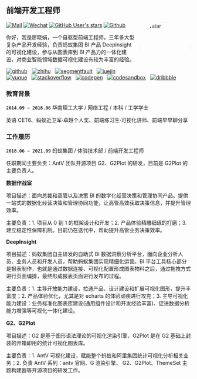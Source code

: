 ## 前端开发工程师

<img style="border-radius: 100%; padding-left: 0; margin-left: 10px; filter: brightness(1.2) contrast(.85) saturate(.05) sepia(.2)" src="https://avatars.githubusercontent.com/u/15646325?v=4" width="140" height="140" alt="avatar" align="right">

[![Mail](https://img.shields.io/badge/-736929286@qq.com-gray?style=flat-square&logo=gmail&logoColor=red&link=)](mailto:736929286@qq.com)
[![Wechat](https://img.shields.io/badge/-15625057119-07c160?style=flat-square&logo=Wechat&logoColor=white)](https://www.linkedin.com/in/alexey-khachatryan-8707b7a5/)
[![GitHub User's stars](https://img.shields.io/github/stars/visiky?style=social)](https://github.com/visiky)
[![Github](https://img.shields.io/github/followers/visiky?label=Follow&style=social)](https://github.com/visiky)

你好，我是廖晓娟，一个自驱型前端工程师，三年多大型复杂产品开发经验，负责蚂蚁集团 BI 产品 DeepInsight 的可视化建设，参与从图表库到 BI 产品力的一体化建设，对商业智能领域数据可视化建设有较为丰富的经验。

<!-- My Social Links -->

[![github](https://cdn.jsdelivr.net/gh/Turkyden/md-resume/logo/social/github.png)](https://github.com/visiky)&nbsp;&nbsp;
[![zhihu](https://cdn.jsdelivr.net/gh/Turkyden/md-resume/logo/social/zhihu.png)](https://www.zhihu.com/people/visiky)&nbsp;&nbsp;
[![segmentfault](https://cdn.jsdelivr.net/gh/Turkyden/md-resume/logo/social/segmentfault.png)](https://segmentfault.com/)&nbsp;&nbsp;
[![juejin](https://cdn.jsdelivr.net/gh/Turkyden/md-resume/logo/social/juejin.png)](https://juejin.cn/user/3737995262834814)&nbsp;&nbsp;
[![yuque](https://cdn.jsdelivr.net/gh/Turkyden/md-resume/logo/social/yuque.png)](https://www.yuque.com/kasmine)&nbsp;&nbsp;
[![stackoverflow](https://cdn.jsdelivr.net/gh/Turkyden/md-resume/logo/social/stackoverflow.png)](https://stackoverflow.com/)&nbsp;&nbsp;
[![codepen](https://cdn.jsdelivr.net/gh/Turkyden/md-resume/logo/social/codepen.png)](https://codepen.io/)&nbsp;&nbsp;
[![codesandbox](https://cdn.jsdelivr.net/gh/Turkyden/md-resume/logo/social/codesandbox.png)](https://codesandbox.io/)&nbsp;&nbsp;
[![dribbble](https://cdn.jsdelivr.net/gh/Turkyden/md-resume/logo/social/dribbble.png)](https://dribbble.com/)&nbsp;&nbsp;

<!-- Your Tech Stack
![Typescript](https://www.vectorlogo.zone/logos/typescriptlang/typescriptlang-ar21.svg)&nbsp;&nbsp;
![React](https://www.vectorlogo.zone/logos/reactjs/reactjs-ar21.svg)&nbsp;&nbsp;
![Nestjs](https://www.vectorlogo.zone/logos/nestjs/nestjs-ar21.svg)&nbsp;&nbsp;
![Electron](https://www.vectorlogo.zone/logos/electronjs/electronjs-ar21.svg)&nbsp;&nbsp;
-->

### 教育背景

**`2014.09 ~ 2018.06`** 华南理工大学 / 网络工程 / 本科 / 工学学士

英语 CET6、蚂蚁近卫军·卓越个人奖、前端练习生·可视化讲师、前端早早聊分享

### 工作履历

**`2018.06 ~ 2021.09`** 蚂蚁集团 / 体验技术部 / 前端开发工程师

任职期间主要负责：AntV 团队开源项目 G2、G2Plot 的研发，目前是 G2Plot 的主要负责人。

**数据作战室**

项目描述：面向总裁和高管以及决策 BI 的数字化经营决策和管理协同产品。提供一站式的数据化经营决策和管理协同功能，让高管高效获取决策信息，并提升管理效率。

主要负责：1. 项目从 0 到 1 的框架设计和开发；2. 产品体验精雕细琢的打磨；3. 建立稳定性保障机制。目前仍在迭代中，帮助提升高管业务决策效率。

**DeepInsight**

项目描述：蚂蚁集团自主研发的自助式 BI 数据洞察分析平台，面向企业分析人员、业务人员和开发人员，帮助蚂蚁集团实现精细化运营。BI 平台工具核心部分是报表制作，也就是通过数据连接、可视化配置形成图表物料之后，通过拖拽方式进行页面编排，最终形成报表页面进行发布的过程。

主要负责：1. 主导开放能力建设，拉通产品、设计建设和扩展可视化图形，提升丰富度；2. 产品体验优化，尤其是对 echarts 的体验顽疾进行攻克；3. 主导可视化能力建设：业务标准化图表库建设(通用组件设计和开发经验丰富)、促进数据分析能力增强等可视化一体化建设。

**G2、G2Plot**

项目描述：G2 是基于图形语法理论的可视化渲染引擎，G2Plot 是在 G2 基础上封装的开箱即用的统计可视化图表库。

主要负责：1. AntV 可视化建设，赋能整个蚂蚁和阿里集团统计可视化分析相关业务；2. 负责 AntV 系列：antv 官网、G 渲染引擎、 G2、G2Plot、ThemeSet 主题构建器等开源项目的研发工作。

